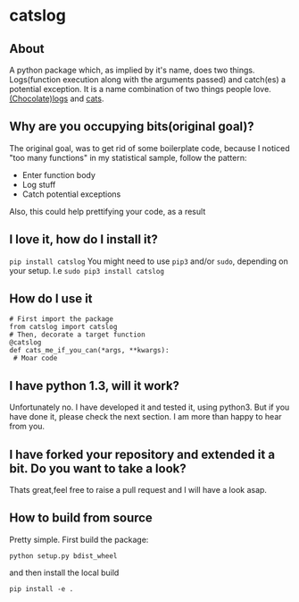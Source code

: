 # catslog

## About
A python package which, as implied by it's name, does two things. Logs(function execution along with the arguments passed) and catch(es) a potential exception. It is a name combination of two things people love. [(Chocolate)logs](https://www.bbcgoodfood.com/recipes/8767/yummy-chocolate-log) and [cats](https://www.youtube.com/watch?v=5dsGWM5XGdg).

## Why are you occupying bits(original goal)?
The original goal, was to get rid of some boilerplate code, because I noticed "too many functions" in my statistical sample, follow the pattern:

- Enter function body
- Log stuff
- Catch potential exceptions

Also, this could help prettifying your code, as a result

## I love it, how do I install it?

`pip install catslog`
You might need to use `pip3` and/or `sudo`, depending on your setup.
I.e
`sudo pip3 install catslog`

## How do I use it
```
# First import the package
from catslog import catslog
# Then, decorate a target function
@catslog
def cats_me_if_you_can(*args, **kwargs):
 # Moar code
```

## I have python 1.3, will it work?
Unfortunately no. I have developed it and tested it, using python3. But if you have done it, please check the next section. I am more than happy to hear from you.

## I have forked your repository and extended it a bit. Do you want to take a look?
Thats great,feel free to raise a pull request and I will have a look asap.

## How to build from source
Pretty simple.
First build the package:
```
python setup.py bdist_wheel
```
and then install the local build
```
pip install -e .
```
